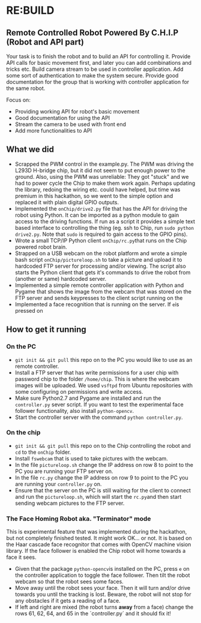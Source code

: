 # RE:BUILD

## Remote Controlled Robot Powered By C.H.I.P (Robot and API part)

Your task is to finish the robot and to build an API for controlling it. Provide API calls for basic movement first, and later
you can add combinations and tricks etc. Build camera stream to be used in controller application. Add some sort of authentication to make the system
secure. Provide good documentation for the group that is working with controller application for the same robot.

Focus on:
- Providing working API for robot's basic movement
- Good documentation for using the API
- Stream the camera to be used with front end
- Add more functionalities to API

## What we did

- Scrapped the PWM control in the example.py. The PWM was driving the L293D H-bridge chip, but it did not seem to put enough power to the ground. Also, using the PWM was unreliable: They got "stuck" and we had to power cycle the Chip to make them work again. Perhaps updating the library, redoing the wiring etc. could have helped, but time was premium in this hackathon, so we went to the simple option and replaced it with plain digital GPIO outputs.
- Implemented the `onChip/drive2.py` file that has the API for driving the robot using Python. It can be imported as a python module to gain access to the driving functions. If run as a script it provides a simple text based interface to controlling the thing (eg. ssh to Chip, run `sudo python drive2.py`. Note that `sudo` is required to gain access to the GPIO pins).
- Wrote a small TCP/IP Python client `onChip/rc.py`that runs on the Chip powered robot brain. 
- Strapped on a USB webcam on the robot platform and wrote a simple bash script `onChip/pictureloop.sh` to take a picture and upload it to hardcoded FTP server for processing and/or viewing. The script also starts the Python client that gets it's commands to drive the robot from (another or same) hardcoded server.
- Implemented a simple remote controller application with Python and Pygame that shows the image from the webcam that was stored on the FTP server and sends keypresses to the client script running on the 
- Implemented a face recognition that is running on the server. If `e`is pressed on 

## How to get it running
### On the PC
- `git init && git pull` this repo on to the PC you would like to use as an remote controller.
 - Install a FTP server that has write permissions for a user chip with password chip to the folder `/home/chip`. This is where the webcam images will be uploaded. We used `vsftpd` from Ubuntu repositories with some configuring on permissions and write access. 
 - Make sure Python2.7 and Pygame are installed and run the `controller.py` sever script. If you want to test the experimental face follower functionality, also install `python-opencv`. 
 - Start the controller server with the command `python controller.py`.
 
### On the chip
- `git init && git pull` this repo on to the Chip controlling the robot and `cd` to the `onChip` folder.
 - Install `fswebcam` that is used to take pictures with the webcam.
 - In the file `pictureloop.sh` change the IP address on row 8 to point to the PC you are running your FTP server on.
 - In the file `rc.py` change the IP address on row 9 to point to the PC you are running your `controller.py` on.
 - Ensure that the server on the PC is still waiting for the client to connect and run the `pictureloop.sh`, which will start the `rc.py`and then start sending webcam pictures to the FTP server.
 
### The Face Homing Robot aka. "Terminator" mode
This is experimental feature that was implemented during the hackathon, but not completely finished tested. It might work OK... or not. It is based on the Haar cascade face recognitor that comes with OpenCV machine vision library. If the face follower is enabled the Chip robot will home towards a face it sees.
- Given that the package `python-opencv`is installed on the PC, press `e` on the controller application to toggle the face follower. Then tilt the robot webcam so that the robot sees some faces.
- Move away until the robot sees your face. Then it will turn and/or drive towards you until the tracking is lost. Beware, the robot will not stop for any obstacles if it gets a reading of a face.
- If left and right are mixed (the robot turns **away** from a face) change the rows 61, 62, 64, and 65 in the `controller.py´ and it should fix it!
